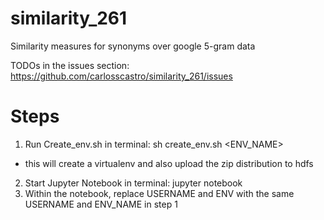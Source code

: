 # similarity_261
Similarity measures for synonyms over google 5-gram data

TODOs in the issues section: https://github.com/carlosscastro/similarity_261/issues

# Steps
1. Run Create_env.sh in terminal: sh create_env.sh <USERNAME> <ENV_NAME>
  - this will create a virtualenv and also upload the zip distribution to hdfs
2. Start Jupyter Notebook in terminal: jupyter notebook
3. Within the notebook, replace USERNAME and ENV with the same USERNAME and ENV_NAME
in step 1

<!-- USERNAME='chqngh'
ENV='hw5_test2'
pyBin ='./'+ENV+'/bin/python'
pyArchive = "hdfs:///user/"+USERNAME+"/virtualenv/"+ENV+".zip#"+ENV
!hdfs dfs -ls "hdfs:///user/{USERNAME}/virtualenv/"  -->
